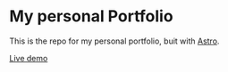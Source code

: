 # My personal Portfolio

This is the repo for my personal portfolio, buit with [Astro](https://astro.build/).

[Live demo](https://alaouidev.com)
